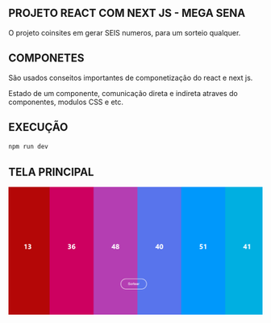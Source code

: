 ## PROJETO REACT COM NEXT JS  - MEGA SENA

O projeto coinsites em gerar SEIS numeros, para um sorteio qualquer.


## COMPONETES 
São usados conseitos importantes de componetização do react e next js.

Estado de um componente, comunicação direta e indireta atraves do componentes, modulos CSS e etc.


## EXECUÇÃO
```bash
npm run dev
```

## TELA PRINCIPAL

![ScreeShot](https://github.com/fredcrodrigues/MegaSena---ReactandNextJS/blob/main/img/TelaPrincipal.png)